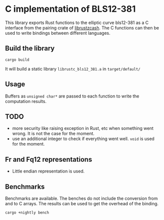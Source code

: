 # C implementation of BLS12-381

This library exports Rust functions to the elliptic curve bls12-381 as a C
interface from the pairing crate of
[librustzcash](https://github.com/zcash/librustzcash/tree/master/pairing). The C
functions can then be used to write bindings between different languages.

## Build the library

```
cargo build
```

It will build a static library `librustc_bls12_381.a` in `target/default/`

## Usage

Buffers as `unsigned char*` are passed to each function to write the computation results.

## TODO

- more security like raising exception in Rust, etc when something went wrong. It is not the case for the moment.
- use an additional integer to check if everything went well. `void` is used for the moment.

## Fr and Fq12 representations

- Little endian representation is used.

## Benchmarks

Benchmarks are available. The benches do not include the conversion from and to
C arrays. The results can be used to get the overhead of the binding.


```
cargo +nightly bench
```
